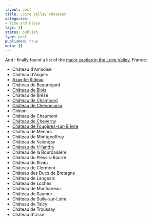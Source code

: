 ```yaml
---
layout: post
title: Loire Valley chateaux
categories:
- Time and Place
tags: []
status: publish
type: post
published: true
meta: {}
---
```

And i finally found a list of the [major castles in the Loire Valley](http://en.wikipedia.org/wiki/Category:Ch%C3%A2teaux_of_the_Loire_Valley), France:

- Château d'Amboise
- Château d'Angers
- [Azay-le-Rideau](http://en.wikipedia.org/wiki/Azay-le-Rideau)
- Château de Beauregard
- [Château de Blois](http://en.wikipedia.org/wiki/Ch%C3%A2teau_de_Blois)
- Château de Brézé
- [Château de Chambord](http://en.wikipedia.org/wiki/Ch%C3%A2teau_de_Chambord)
- [Château de Chenonceau](http://en.wikipedia.org/wiki/Ch%C3%A2teau_de_Chenonceau)
- Chinon
- Château de Chaumont
- [Château de Cheverny](http://en.wikipedia.org/wiki/Ch%C3%A2teau_de_Cheverny)
- [Château de Fougères-sur-Bièvre ](http://fr.wikipedia.org/wiki/Foug%C3%A8res-sur-Bi%C3%A8vre)
- Château de Menars
- Château de Montgeoffroy
- Château de Valençay
- [Château de Villandry](http://en.wikipedia.org/wiki/Ch%C3%A2teau_de_Villandry)
- Château de la Bourdaisière
- Château du Plessis-Bourré
- Château du Rivau
- Château de Clermont
- Château des Ducs de Bretagne
- Château de Langeais
- Château de Loches
- Château de Montsoreau
- Château de Saumur
- Château de Sully-sur-Loire
- Château de Talcy
- Château de Troussay
- Château d'Ussé  
